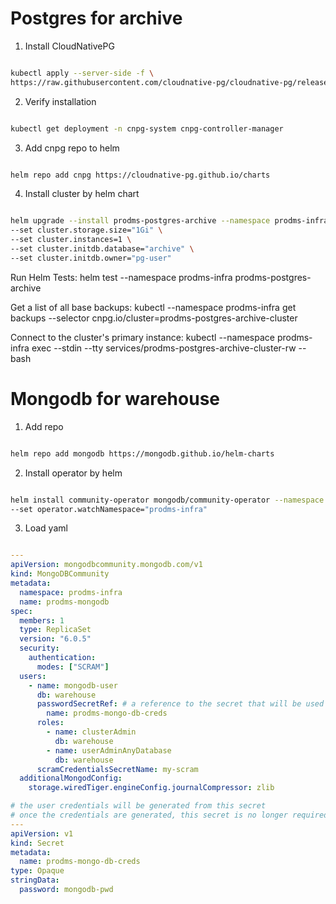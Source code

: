# Postgres for archive
1. Install CloudNativePG

```bash

kubectl apply --server-side -f \
https://raw.githubusercontent.com/cloudnative-pg/cloudnative-pg/release-1.25/releases/cnpg-1.25.0.yaml
```

2. Verify installation

```bash

kubectl get deployment -n cnpg-system cnpg-controller-manager
```

3. Add cnpg repo to helm

```bash

helm repo add cnpg https://cloudnative-pg.github.io/charts
```

4. Install cluster by helm chart

```bash

helm upgrade --install prodms-postgres-archive --namespace prodms-infra --create-namespace cnpg/cluster \
--set cluster.storage.size="1Gi" \
--set cluster.instances=1 \
--set cluster.initdb.database="archive" \
--set cluster.initdb.owner="pg-user"
```

Run Helm Tests:
helm test --namespace prodms-infra prodms-postgres-archive

Get a list of all base backups:
kubectl --namespace prodms-infra get backups --selector cnpg.io/cluster=prodms-postgres-archive-cluster

Connect to the cluster's primary instance:
kubectl --namespace prodms-infra exec --stdin --tty services/prodms-postgres-archive-cluster-rw -- bash



# Mongodb for warehouse

1. Add repo

```bash

helm repo add mongodb https://mongodb.github.io/helm-charts
```

2. Install operator by helm

```bash

helm install community-operator mongodb/community-operator --namespace mongodb-operator --create-namespace \
--set operator.watchNamespace="prodms-infra"
```

3. Load yaml

```yaml

---
apiVersion: mongodbcommunity.mongodb.com/v1
kind: MongoDBCommunity
metadata:
  namespace: prodms-infra
  name: prodms-mongodb
spec:
  members: 1
  type: ReplicaSet
  version: "6.0.5"
  security:
    authentication:
      modes: ["SCRAM"]
  users:
    - name: mongodb-user
      db: warehouse
      passwordSecretRef: # a reference to the secret that will be used to generate the user's password
        name: prodms-mongo-db-creds
      roles:
        - name: clusterAdmin
          db: warehouse
        - name: userAdminAnyDatabase
          db: warehouse
      scramCredentialsSecretName: my-scram
  additionalMongodConfig:
    storage.wiredTiger.engineConfig.journalCompressor: zlib

# the user credentials will be generated from this secret
# once the credentials are generated, this secret is no longer required
---
apiVersion: v1
kind: Secret
metadata:
  name: prodms-mongo-db-creds
type: Opaque
stringData:
  password: mongodb-pwd

```